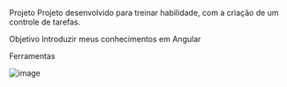 

 Projeto 
Projeto desenvolvido para treinar habilidade, com a criação de um controle de tarefas.


Objetivo
Introduzir meus conhecimentos em Angular

Ferramentas

![image](https://github.com/user-attachments/assets/cbb42501-7386-4570-aa84-0384aa9b4d86)


